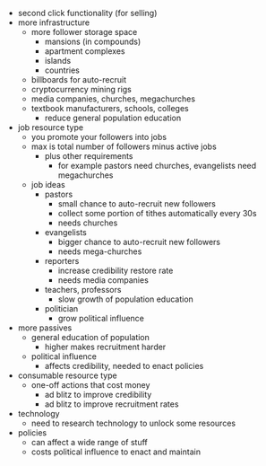 - second click functionality (for selling)
- more infrastructure
  - more follower storage space
    - mansions (in compounds)
    - apartment complexes
    - islands
    - countries
  - billboards for auto-recruit
  - cryptocurrency mining rigs
  - media companies, churches, megachurches
  - textbook manufacturers, schools, colleges
    - reduce general population education
- job resource type
  - you promote your followers into jobs
  - max is total number of followers minus active jobs
    - plus other requirements
      - for example pastors need churches, evangelists need megachurches
  - job ideas
    - pastors
      - small chance to auto-recruit new followers
      - collect some portion of tithes automatically every 30s
      - needs churches
    - evangelists
      - bigger chance to auto-recruit new followers
      - needs mega-churches
    - reporters
      - increase credibility restore rate
      - needs media companies
    - teachers, professors
      - slow growth of population education
    - politician
      - grow political influence
- more passives
  - general education of population
    - higher makes recruitment harder
  - political influence
    - affects credibility, needed to enact policies
- consumable resource type
  - one-off actions that cost money
    - ad blitz to improve credibility
    - ad blitz to improve recruitment rates
- technology
  - need to research technology to unlock some resources
- policies
  - can affect a wide range of stuff
  - costs political influence to enact and maintain
